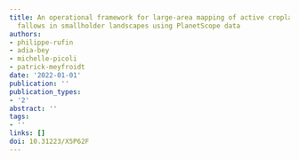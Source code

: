 ```yaml
---
title: An operational framework for large-area mapping of active cropland and short-term
  fallows in smallholder landscapes using PlanetScope data
authors:
- philippe-rufin
- adia-bey
- michelle-picoli
- patrick-meyfroidt
date: '2022-01-01'
publication: ''
publication_types:
- '2'
abstract: ''
tags:
- ''
links: []
doi: 10.31223/X5P62F
---
```

